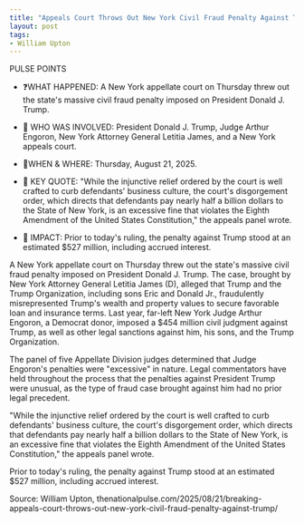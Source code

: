 ```yaml
---
title: "Appeals Court Throws Out New York Civil Fraud Penalty Against Trump"
layout: post
tags:
- William Upton
---
```


PULSE POINTS

- ❓WHAT HAPPENED: A New York appellate court on Thursday threw out the state's massive civil fraud penalty imposed on President Donald J. Trump.

- 👤 WHO WAS INVOLVED: President Donald J. Trump, Judge Arthur Engoron, New York Attorney General Letitia James, and a New York appeals court.

- 📍WHEN & WHERE: Thursday, August 21, 2025.

- 💬 KEY QUOTE: "While the injunctive relief ordered by the court is well crafted to curb defendants' business culture, the court's disgorgement order, which directs that defendants pay nearly half a billion dollars to the State of New York, is an excessive fine that violates the Eighth Amendment of the United States Constitution," the appeals panel wrote.

- 🎯 IMPACT: Prior to today's ruling, the penalty against Trump stood at an estimated $527 million, including accrued interest.

A New York appellate court on Thursday threw out the state's massive civil fraud penalty imposed on President Donald J. Trump. The case, brought by New York Attorney General Letitia James (D), alleged that Trump and the Trump Organization, including sons Eric and Donald Jr., fraudulently misrepresented Trump's wealth and property values to secure favorable loan and insurance terms. Last year, far-left New York Judge Arthur Engoron, a Democrat donor, imposed a $454 million civil judgment against Trump, as well as other legal sanctions against him, his sons, and the Trump Organization.

The panel of five Appellate Division judges determined that Judge Engoron's penalties were "excessive" in nature. Legal commentators have held throughout the process that the penalties against President Trump were unusual, as the type of fraud case brought against him had no prior legal precedent.

"While the injunctive relief ordered by the court is well crafted to curb defendants' business culture, the court's disgorgement order, which directs that defendants pay nearly half a billion dollars to the State of New York, is an excessive fine that violates the Eighth Amendment of the United States Constitution," the appeals panel wrote.

Prior to today's ruling, the penalty against Trump stood at an estimated $527 million, including accrued interest.

Source: William Upton, thenationalpulse.com/2025/08/21/breaking-appeals-court-throws-out-new-york-civil-fraud-penalty-against-trump/
